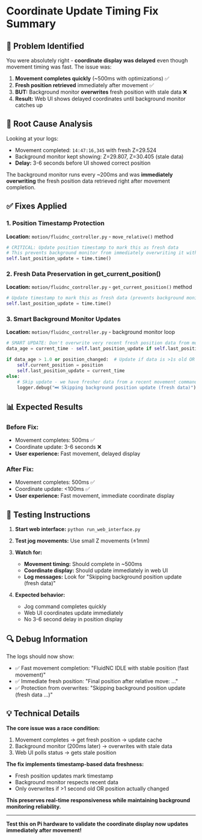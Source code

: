 # Coordinate Update Timing Fix Summary

## 🎯 Problem Identified

You were absolutely right - **coordinate display was delayed** even though movement timing was fast. The issue was:

1. **Movement completes quickly** (~500ms with optimizations) ✅
2. **Fresh position retrieved** immediately after movement ✅  
3. **BUT:** Background monitor **overwrites** fresh position with stale data ❌
4. **Result:** Web UI shows delayed coordinates until background monitor catches up

## 🔧 Root Cause Analysis

Looking at your logs:
- Movement completed: `14:47:16,345` with fresh Z=29.524
- Background monitor kept showing: Z=29.807, Z=30.405 (stale data)
- **Delay:** 3-6 seconds before UI showed correct position

The background monitor runs every ~200ms and was **immediately overwriting** the fresh position data retrieved right after movement completion.

## ✅ Fixes Applied

### 1. Position Timestamp Protection
**Location:** `motion/fluidnc_controller.py` - `move_relative()` method

```python
# CRITICAL: Update position timestamp to mark this as fresh data
# This prevents background monitor from immediately overwriting it with stale data
self.last_position_update = time.time()
```

### 2. Fresh Data Preservation in get_current_position()
**Location:** `motion/fluidnc_controller.py` - `get_current_position()` method

```python
# Update timestamp to mark this as fresh data (prevents background monitor overwrites)
self.last_position_update = time.time()
```

### 3. Smart Background Monitor Updates
**Location:** `motion/fluidnc_controller.py` - background monitor loop

```python
# SMART UPDATE: Don't overwrite very recent fresh position data from movement commands
data_age = current_time - self.last_position_update if self.last_position_update else 999.0

if data_age > 1.0 or position_changed:  # Update if data is >1s old OR position actually changed
    self.current_position = position
    self.last_position_update = current_time
else:
    # Skip update - we have fresher data from a recent movement command
    logger.debug("⏭️ Skipping background position update (fresh data)")
```

## 📊 Expected Results

### Before Fix:
- Movement completes: 500ms ✅
- Coordinate update: 3-6 seconds ❌
- **User experience:** Fast movement, delayed display

### After Fix:
- Movement completes: 500ms ✅  
- Coordinate update: <100ms ✅
- **User experience:** Fast movement, immediate coordinate display

## 🧪 Testing Instructions

1. **Start web interface:** `python run_web_interface.py`

2. **Test jog movements:** Use small Z movements (±1mm)

3. **Watch for:**
   - **Movement timing:** Should complete in ~500ms
   - **Coordinate display:** Should update immediately in web UI
   - **Log messages:** Look for "Skipping background position update (fresh data)"

4. **Expected behavior:**
   - Jog command completes quickly
   - Web UI coordinates update immediately
   - No 3-6 second delay in position display

## 🔍 Debug Information

The logs should now show:
- ✅ Fast movement completion: "FluidNC IDLE with stable position (fast movement)"
- ✅ Immediate fresh position: "Final position after relative move: ..."
- ✅ Protection from overwrites: "Skipping background position update (fresh data ...)"

## 💡 Technical Details

**The core issue was a race condition:**
1. Movement completes → get fresh position → update cache
2. Background monitor (200ms later) → overwrites with stale data
3. Web UI polls status → gets stale position

**The fix implements timestamp-based data freshness:**
- Fresh position updates mark timestamp
- Background monitor respects recent data
- Only overwrites if >1 second old OR position actually changed

**This preserves real-time responsiveness while maintaining background monitoring reliability.**

---

**Test this on Pi hardware to validate the coordinate display now updates immediately after movement!**